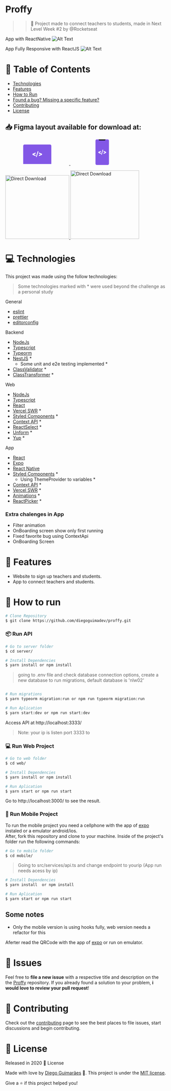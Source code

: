 # Proffy
>> :rocket: Project made to connect teachers to students, made in Next Level Week #2 by @Rocketseat

App with ReactNative
![Alt Text](https://s3-sa-east-1.amazonaws.com/certificados.diegoguimadev.com/app.gif)

App Fully Responsive with ReactJS
![Alt Text](https://s3-sa-east-1.amazonaws.com/certificados.diegoguimadev.com/web.gif)

# :pushpin: Table of Contents

- [Technologies](#computer-technologies)
- [Features](#rocket-features)
- [How to Run](#construction_worker-how-to-run)
- [Found a bug? Missing a specific feature?](#bug-issues)
- [Contributing](#tada-contributing)
- [License](#closed_book-license)

<h2 align="left"> 📥 Figma layout available for download at: </h2>
<p align="left">
    <a title="Ir para Figma Web" alt="Ir para Figma Web" href="https://www.figma.com/file/GHGS126t7WYjnPZdRKChJF/Proffy-Web/duplicate">
        <svg width="200" height="64" viewBox="0 0 106 64" fill="none"><path d="M97 61V4.207a4.32 4.32 0 00-1.172-2.975A3.903 3.903 0 0093 0H13c-1.06 0-2.078.443-2.828 1.232A4.32 4.32 0 009 4.207V61h88z" fill="#8257E6"></path><path d="M0 61h106v1.5c0 .398-.385.78-1.071 1.06-.685.282-1.615.44-2.584.44H3.655c-.97 0-1.899-.158-2.584-.44C.385 63.28 0 62.899 0 62.5V61zM41.733 30.643l6.06 2.095v3.495L38 32.135v-3.029l9.793-4.098v3.483l-6.06 2.152zM51.383 39h-2.648l5.506-18H56.9l-5.517 18zM64.289 30.61l-6.027-2.107v-3.484L68 29.118v3.028l-9.738 4.099V32.76l6.027-2.152z" fill="#fff"></path></svg>
    </a>
   <a title="Ir para Figma Mobile" alt="Ir para Figma Mobile" href="https://www.figma.com/file/e33KvgUpFdunXxJjHnK7CG/Proffy-Mobile/duplicate">
       <svg width="200" height="80" viewBox="0 0 43 80" fill="none"><path d="M38.384 80H3.838C1.718 80 0 78.115 0 75.79V4.21C0 1.886 1.718 0 3.838 0h34.546c2.12 0 3.838 1.885 3.838 4.21v71.58c0 2.325-1.718 4.21-3.838 4.21z" fill="#8257E6"></path><path d="M10 0h21.273v.273a3 3 0 01-3 3H13a3 3 0 01-3-3V0z" fill="#121214"></path><path d="M11.93 40.556l4.938 1.81v3.02l-7.98-3.541v-2.617l7.98-3.542v3.01l-4.937 1.86zM19.793 47.778h-2.157l4.486-15.556h2.166l-4.495 15.556zM30.31 40.526l-4.911-1.82v-3.01l7.934 3.541v2.618L25.4 45.397v-3.011l4.91-1.86z" fill="#fff"></path></svg>
    </a>
</p>
<p align="left">
    <a title="Download .fig Web" href="https://s3.us-west-2.amazonaws.com/secure.notion-static.com/17c8198d-4e67-4838-b18b-440cd2fdf37e/Proffy_Web.fig?X-Amz-Algorithm=AWS4-HMAC-SHA256&X-Amz-Credential=AKIAT73L2G45O3KS52Y5%2F20200804%2Fus-west-2%2Fs3%2Faws4_request&X-Amz-Date=20200804T053236Z&X-Amz-Expires=86400&X-Amz-Signature=ba4ac9b73aca8c78671e5a872403d63b58e4ad69e3fd2d50b0ca57797173906d&X-Amz-SignedHeaders=host&response-content-disposition=filename%20%3D%22Proffy_Web.fig%22">
        <img alt="Direct Download" src="https://img.shields.io/badge/Download Web-black?style=flat-square&logo=figma&logoColor=red" width="200px" />
    </a>
    <a title="Download .fig Mobile" href="https://s3.us-west-2.amazonaws.com/secure.notion-static.com/736336db-c43b-4319-ab44-594da9fb6cd0/Proffy_Mobile.fig?X-Amz-Algorithm=AWS4-HMAC-SHA256&X-Amz-Credential=AKIAT73L2G45O3KS52Y5%2F20200804%2Fus-west-2%2Fs3%2Faws4_request&X-Amz-Date=20200804T053403Z&X-Amz-Expires=86400&X-Amz-Signature=01373fafe79f7e8ab5377c5f097e0268631e4a933cb1733dd8138e1bf66a8b09&X-Amz-SignedHeaders=host&response-content-disposition=filename%20%3D%22Proffy_Mobile.fig%22">
        <img alt="Direct Download" src="https://img.shields.io/badge/Download Mobile-black?style=flat-square&logo=figma&logoColor=red" width="215px"/>
    </a>
</p>

# :computer: Technologies

This project was made using the follow technologies:
> Some technologies marked with * were used beyond the challenge as a personal study

General
<ul>
  <li><a href="https://eslint.org/">eslint</a></li>
  <li><a href="https://prettier.io/">prettier</a></li>
  <li><a href="https://editorconfig.org/">editorconfig</a></li>
</ul>

Backend
<ul>
  <li><a href="https://nodejs.org/en/docs/">NodeJs</a></li>
  <li><a href="https://www.typescriptlang.org/">Typescript</a></li>
  <li><a href="https://typeorm.io/#/">Typeorm</a></li>
  <li><a href="https://nestjs.com">NestJS</a> *
    <ul>
        <li>Some unit and e2e testing implemented *</li>
    </ul>
  </li>
  <li><a href="https://github.com/typestack/class-validator">ClassValidator</a> *</li>
    <li><a href="https://github.com/typestack/class-transformer">ClassTransformer</a> *</li>

</ul>

Web
<ul>
  <li><a href="https://nodejs.org/en/docs/">NodeJs</a></li>
  <li><a href="https://www.typescriptlang.org/">Typescript</a></li>
  <li><a href="https://pt-br.reactjs.org/">React</a></li>
  <li><a href="https://github.com/vercel/swr">Vercel SWR</a> *</li>
  <li><a href="https://https://styled-components.com/">Styled Components</a> *</li>
  <li><a href="https://pt-br.reactjs.org/docs/context.html">Context API</a> *</li>
  <li><a href="https://react-select.com/home">ReactSelect</a> *</li>
  <li><a href="https://https://unform.dev/">Unform</a> *</li>
<li><a href="https://github.com/jquense/yup">Yup</a> *</li>

</ul>

App
<ul>
  <li><a href="https://pt-br.reactjs.org/">React</a></li>
  <li><a href="https://expo.io/">Expo</a></li>
  <li><a href="https://reactnative.dev/">React Native</a></li>
  <li>
  <a href="https://https://styled-components.com/">Styled Components</a> *
    <ul>
        <li>Using ThemeProvider to variables *</li>
    </ul>
  </li>
  <li><a href="https://pt-br.reactjs.org/docs/context.html">Context API</a> *</li>
  <li><a href="https://github.com/vercel/swr">Vercel SWR</a> *</li>
  <li><a href="https://reactnative.dev/docs/animated">Animations</a> *</li>
  <li><a href="https://github.com/react-native-community/react-native-picker">ReactPicker</a> *</li>
</ul>

### Extra chalenges in App
<ul>
    <li> Filter animation</li>
    <li> OnBoarding screen show only first running</li>
    <li> Fixed favorite bug using ContextApi</li>
    <li> OnBoarding Screen</li>
</ul>


# :rocket: Features

- Website to sign up teachers and students.
- App to connect teachers and students.

# :construction_worker: How to run

```bash
# Clone Repository
$ git clone https://github.com/diegoguimadev/proffy.git
```

### 📦 Run API

```bash
# Go to server folder
$ cd server/

# Install Dependencies
$ yarn install or npm install

```
> going to .env file and check database connection options, create a new database to run migrations,
>default database is 'nlw02'

```bash

# Run migrations
$ yarn typeorm migration:run or npm run typeorm migration:run

# Run Aplication
$ yarn start:dev or npm run start:dev
```

Access API at http://localhost:3333/
> Note: your ip is listen port 3333 to

### 💻 Run Web Project

```bash
# Go to web folder
$ cd web/

# Install Dependencies
$ yarn install or npm install

# Run Aplication
$ yarn start or npm run start
```

Go to http://localhost:3000/ to see the result.

### 📱 Run Mobile Project

To run the mobile project you need a cellphone with the app of [expo](https://play.google.com/store/apps/details?id=host.exp.exponent) instaled or a emulator android/ios.
<br />
After, fork this repository and clone to your machine. Inside of the project's folder run the following commands:

```bash
# Go to mobile folder
$ cd mobile/
```
> Going to src/services/api.ts and change endpoint to yourip (App run needs acess by ip)
```bash
# Install Dependencies
$ yarn install  or npm install

# Run Aplication
$ yarn start or npm run start
```

## Some notes
<ul>
    <li>Only the mobile version is using hooks fully, web version needs a refactor for this</li>
</ul>


Aferter read the QRCode with the app of [expo](https://play.google.com/store/apps/details?id=host.exp.exponent) or run on emulator.

# :bug: Issues

Feel free to **file a new issue** with a respective title and description on the the [Proffy](https://github.com/vsamarcus/Proffy/issues) repository. If you already found a solution to your problem, **i would love to review your pull request**!

# :tada: Contributing

Check out the [contributing](https://github.com/diegoguimadev/proffy/blob/master/CONTRIBUTING.md) page to see the best places to file issues, start discussions and begin contributing.

# :closed_book: License

Released in 2020 :closed_book: License

Made with love by [Diego Guimarães](https://github.com/diegoguimadev) 🚀.
This project is under the [MIT license](https://github.com/diegoguimadev/proffy/master/LICENSE).

Give a ⭐️ if this project helped you!



